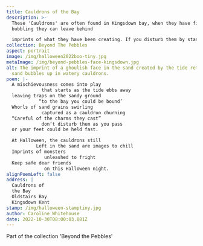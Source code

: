 ```yaml
---
title: Cauldrons of the Bay
description: >-
  These 'Cauldrons' are often found in Kingsdown bay, when they have finished
  bubbling they can leave behind

  imprints of what they have been creating. If you disturb them by standing in them your feet will sink into the sand. It is a bit of a shock when your foot suddenly disappears as you are walking along, a good tug usually releases the foot (albeit now wet and slimy). Whilst most of the time they are pretty harmless creating some unusual art, on Halloween they like a little bit of fun.
collection: Beyond The Pebbles
aspect: portrait
image: /img/halloween2022boo-tiny.jpg
metaImage: /img/beyond-pebbles-face-kingsdown.jpg
alt: The imprint of a ghoulish face in the sand created by the tide retreating,
  sand bubbles up in watery cauldrons.
poem: |-
  A mischievousness comes into play
             that starts as the tide ebbs away
  leaving traps on the sandy ground
            “to the bay you could be bound’
  Whorls of sand grains swirling 
             captured as a cauldron churning
  “Careful of the charms they cast”
             don’t disturb them as you pass
  or your feet could be held fast.

  At Halloween, the cauldrons still 
           Left in the sand are images to chill
  Imprints of monsters 
              unleashed to fright
  Keep safe dear friends
              on this Halloween night.
alignPoemLeft: false
address: |
  Cauldrons of 
  the Bay
  Oldstairs Bay
  Kingsdown Kent
stamp: /img/halloween-stamptiny.jpg
author: Caroline Whitehouse
date: 2022-10-30T08:00:03.881Z
---
```

Part of the collection 'Beyond the Pebbles'